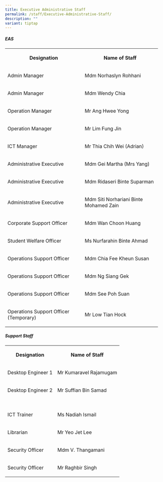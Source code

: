 ```yaml
---
title: Executive Administrative Staff
permalink: /staff/Executive-Administrative-Staff/
description: ""
variant: tiptap
---
```

<h5><strong>EAS</strong></h5><table><tbody><tr><th rowspan="1" colspan="1"><p>Designation</p></th><th rowspan="1" colspan="1"><p>Name of Staff</p></th></tr><tr><td rowspan="1" colspan="1"><p>Admin Manager<br></p></td><td rowspan="1" colspan="1"><p>Mdm Norhaslyn Rohhani<br></p></td></tr><tr><td rowspan="1" colspan="1"><p>Admin Manager<br></p></td><td rowspan="1" colspan="1"><p>Mdm Wendy Chia<br></p></td></tr><tr><td rowspan="1" colspan="1"><p>Operation Manager</p></td><td rowspan="1" colspan="1"><p>Mr Ang Hwee Yong</p></td></tr><tr><td rowspan="1" colspan="1"><p>Operation Manager</p></td><td rowspan="1" colspan="1"><p>Mr Lim Fung Jin</p></td></tr><tr><td rowspan="1" colspan="1"><p>ICT Manager</p></td><td rowspan="1" colspan="1"><p>Mr Thia Chih Wei (Adrian)</p></td></tr><tr><td rowspan="1" colspan="1"><p>Administrative Executive</p></td><td rowspan="1" colspan="1"><p>Mdm Gei Martha (Mrs Yang)<br></p></td></tr><tr><td rowspan="1" colspan="1"><p>Administrative Executive <br></p></td><td rowspan="1" colspan="1"><p>Mdm Ridaseri Binte Suparman <br></p></td></tr><tr><td rowspan="1" colspan="1"><p>Administrative Executive</p></td><td rowspan="1" colspan="1"><p>Mdm Siti Norhariani Binte Mohamed Zain</p></td></tr><tr><td rowspan="1" colspan="1"><p>Corporate Support Officer<br></p></td><td rowspan="1" colspan="1"><p>Mdm Wan Choon Huang<br></p></td></tr><tr><td rowspan="1" colspan="1"><p>Student Welfare Officer<br></p></td><td rowspan="1" colspan="1"><p>Ms Nurfarahin Binte Ahmad<br></p></td></tr><tr><td rowspan="1" colspan="1"><p>Operations Support Officer</p></td><td rowspan="1" colspan="1"><p>Mdm Chia Fee Kheun Susan</p></td></tr><tr><td rowspan="1" colspan="1"><p>Operations Support Officer</p></td><td rowspan="1" colspan="1"><p>Mdm Ng Siang Gek</p></td></tr><tr><td rowspan="1" colspan="1"><p>Operations Support Officer</p></td><td rowspan="1" colspan="1"><p>Mdm See Poh Suan</p></td></tr><tr><td rowspan="1" colspan="1"><p>Operations Support Officer (Temporary)</p></td><td rowspan="1" colspan="1"><p>Mr Low Tian Hock</p></td></tr></tbody></table><h5><strong>Support Staff</strong></h5><table><tbody><tr><th rowspan="1" colspan="1"><p>Designation</p></th><th rowspan="1" colspan="1"><p>Name of Staff</p></th></tr><tr><td rowspan="1" colspan="1"><p>Desktop Engineer 1<br></p></td><td rowspan="1" colspan="1"><p>Mr Kumaravel Rajamugam</p></td></tr><tr><td rowspan="1" colspan="1"><p>Desktop Engineer 2<br></p></td><td rowspan="1" colspan="1"><p>Mr Suffian Bin Samad</p></td></tr><tr><td rowspan="1" colspan="1"><p></p></td><td rowspan="1" colspan="1"><p></p></td></tr><tr><td rowspan="1" colspan="1"><p>ICT Trainer<br></p></td><td rowspan="1" colspan="1"><p>Ms Nadiah Ismail</p></td></tr><tr><td rowspan="1" colspan="1"><p>Librarian<br></p></td><td rowspan="1" colspan="1"><p>Mr Yeo Jet Lee<br></p></td></tr><tr><td rowspan="1" colspan="1"><p>Security Officer</p></td><td rowspan="1" colspan="1"><p>Mdm V. Thangamani</p></td></tr><tr><td rowspan="1" colspan="1"><p>Security Officer<br></p></td><td rowspan="1" colspan="1"><p>Mr Raghbir Singh</p></td></tr></tbody></table><p></p>